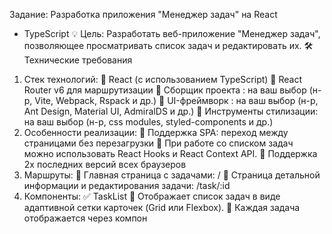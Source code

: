 Задание: Разработка приложения "Менеджер задач" на React
+ TypeScript
💡 Цель: Разработать веб-приложение "Менеджер задач", позволяющее
просматривать список задач и редактировать их.
🛠 Технические требования
1. Стек технологий:
 React (с использованием TypeScript)
 React Router v6 для маршрутизации
 Сборщик проекта : на ваш выбор (н-р, Vite, Webpack, Rspack и др.)
 UI-фреймворк : на ваш выбор (н-р, Ant Design, Material UI, AdmiralDS и др.)
 Инструменты стилизации: на ваш выбор (н-р, css modules, styled-components и др.)
2. Особенности реализации:
 Поддержка SPA: переход между страницами без перезагрузки
 При работе со списком задач можно использовать React Hooks и React Context API.
 Поддержка 2х последних версий всех браузеров
3. Маршруты:
 Главная страница с задачами: /
 Страница детальной информации и редактирования задачи: /task/:id
4. Компоненты:
✅ TaskList
 Отображает список задач в виде адаптивной сетки карточек (Grid или Flexbox).
 Каждая задача отображается через компон